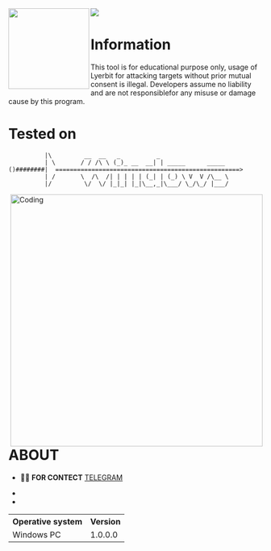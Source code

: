 <html>
  <img src="https://user-images.githubusercontent.com/100108676/188296717-b391c55b-0928-421c-b092-fd94af4e4f82.png">
  </html>
<img align="left" width="160" src="https://user-images.githubusercontent.com/100108676/164608780-e56abb0f-dbdd-41ef-838c-2bc9684c74f1.gif">

Information
=
This tool is for educational purpose only, usage of Lyerbit for attacking targets without prior mutual consent is illegal. Developers assume no liability and are not responsiblefor any misuse or damage cause by this program.

<p align="left">
 
 
 
 
 
Tested on
=
	          |\         __  __   _          _                   
	          | \       / / /\ \ (_)_ __  __| | _____      _____ 
	()########|  ===================================================> 
	          | /       \  /\  /| | | | | (_| | (_) \ V  V /\__ \ 
	          |/         \/  \/ |_|_| |_|\__,_|\___/ \_/\_/ |___/
<img align="right" alt="Coding" width="500" src="https://user-images.githubusercontent.com/100108676/188294521-82ceb9b4-ba5c-47ea-9ae5-e7ebd8d48bd6.gif">

ABOUT
=

- 👨‍💻 **FOR CONTECT** [TELEGRAM](https://t.me/lyerbit)

-

-

<table>
    <tr>
        <th>Operative system</th>
        <th> Version </th>
    </tr>
    <tr>
        <td>Windows PC</td>
        <td>1.0.0.0</td>
    </tr>
</table>
<p align="left">
